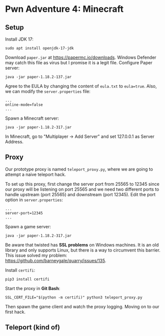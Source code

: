 # Pwn Adventure 4: Minecraft

## Setup

Install JDK 17:

```shell
sudo apt install openjdk-17-jdk
```

Download `paper.jar` at https://papermc.io/downloads. Windows Defender may catch this file as virus but I promise it is a legit file. Configure Paper server:

```shell
java -jar paper-1.18.2-137.jar
```

Agree to the EULA by changing the content of `eula.txt` to `eula=true`. Also, we can modify the `server.properties` file:

```
...
online-mode=false
...
```

Spawn a Minecraft server:

```shell
java -jar paper-1.18.2-317.jar
```

In Minecraft, go to "Multiplayer -> Add Server" and set 127.0.0.1 as Server Address.

## Proxy

Our prototype proxy is named `teleport_proxy.py`, where we are going to attempt a naive teleport hack.

To set up this proxy, first change the server port from 25565 to 12345 since our proxy will be listening on port 25565 and we need two different ports to handle upstream (port 25565) and downstream (port 12345). Edit the port option in `server.properties`:

```
...
server-port=12345
...
```

Spawn a game server:

```shell
java -jar paper-1.18.2-317.jar
```

Be aware that twisted has **SSL problems** on Windows machines. It is an old library and only supports Linux, but there is a way to circumvent this barrier. This issue solved my problem: https://github.com/barneygale/quarry/issues/135.

Install `certifi`:

```shell
pip3 install certifi
```

Start the proxy in **Git Bash**:

```shell
SSL_CERT_FILE="$(python -m certifi)" python3 teleport_proxy.py
```

Then spawn the game client and watch the proxy logging. Moving on to our first hack.

## Teleport (kind of)


